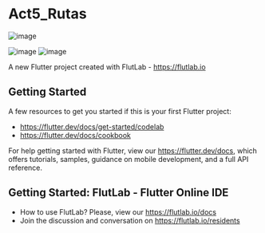 # Act5_Rutas
![image](https://github.com/user-attachments/assets/4cd232fa-d5cb-4b3a-afc1-07f63fb1bbbe)

![image](https://github.com/user-attachments/assets/671d62e0-7549-42d6-80b1-4781f53ba840)
![image](https://github.com/user-attachments/assets/2ab7f42d-ae1a-4393-9bb4-8ba84d510273)



A new Flutter project created with FlutLab - https://flutlab.io

## Getting Started

A few resources to get you started if this is your first Flutter project:

- https://flutter.dev/docs/get-started/codelab
- https://flutter.dev/docs/cookbook

For help getting started with Flutter, view our
https://flutter.dev/docs, which offers tutorials,
samples, guidance on mobile development, and a full API reference.

## Getting Started: FlutLab - Flutter Online IDE

- How to use FlutLab? Please, view our https://flutlab.io/docs
- Join the discussion and conversation on https://flutlab.io/residents
